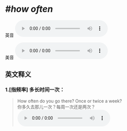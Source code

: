 # ***\#how often*** 
英音
<audio src="./media/how often1_AAC.aac" controls="controls"></audio>

美音
<audio src="./media/how often2_AAC.aac" controls="controls"></audio>



  

英文释义
---
### 1.**[指频率] 多长时间一次：**  

 > How often do you go there? Once or twice a week?  
 > 你多久去那儿一次？每周一次还是两次？    
<audio src="./media/how-16.aac" controls="controls"></audio>


